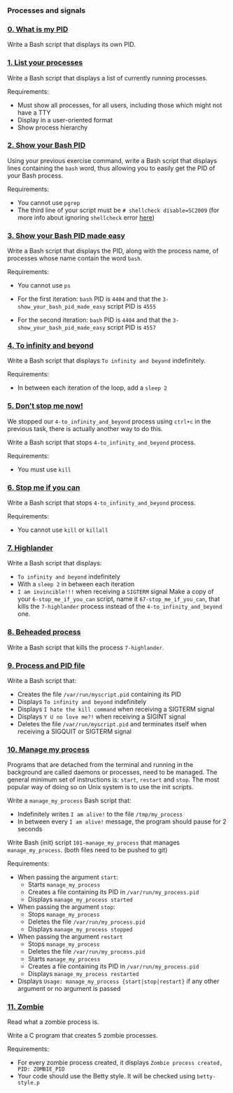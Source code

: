 ### Processes and signals

### [0. What is my PID](0-what-is-my-pid)

Write a Bash script that displays its own PID.

### [1. List your processes](1-list_your_processes)

Write a Bash script that displays a list of currently running processes.

Requirements:

- Must show all processes, for all users, including those which might not have a TTY
- Display in a user-oriented format
- Show process hierarchy

### [2. Show your Bash PID](2-show_your_bash_pid)

Using your previous exercise command, write a Bash script that displays lines containing the `bash` word, thus allowing you to easily get the PID of your Bash process.

Requirements:

- You cannot use `pgrep`
- The third line of your script must be `# shellcheck disable=SC2009` (for more info about ignoring `shellcheck` error <a href="https://github.com/koalaman/shellcheck/wiki/Ignore">here</a>)

### [3. Show your Bash PID made easy](3-show_your_bash_pid_made_easy)

Write a Bash script that displays the PID, along with the process name, of processes whose name contain the word `bash`.

Requirements:

- You cannot use `ps`

- For the first iteration: `bash` PID is `4404` and that the `3-show_your_bash_pid_made_easy` script PID is `4555`
- For the second iteration: `bash` PID is `4404` and that the `3-show_your_bash_pid_made_easy` script PID is `4557`

### [4. To infinity and beyond](4-to_infinity_and_beyond)

Write a Bash script that displays `To infinity and beyond` indefinitely.

Requirements:

- In between each iteration of the loop, add a `sleep 2`

### [5. Don't stop me now!](5-dont_stop_me_now)

We stopped our `4-to_infinity_and_beyond` process using `ctrl+c` in the previous task, there is actually another way to do this.

Write a Bash script that stops `4-to_infinity_and_beyond` process.

Requirements:

- You must use `kill`

### [6. Stop me if you can](6-stop_me_if_you_can)

Write a Bash script that stops `4-to_infinity_and_beyond` process.

Requirements:

- You cannot use `kill` or `killall`

### [7. Highlander](7-highlander)

Write a Bash script that displays:

- `To infinity and beyond` indefinitely
- With a `sleep 2` in between each iteration
- `I am invincible!!!` when receiving a `SIGTERM` signal
Make a copy of your `6-stop_me_if_you_can` script, name it `67-stop_me_if_you_can`, that kills the `7-highlander` process instead of the `4-to_infinity_and_beyond` one.

### [8. Beheaded process](8-beheaded_process)

Write a Bash script that kills the process `7-highlander`.

### [9. Process and PID file](100-process_and_pid_file)

Write a Bash script that:

- Creates the file `/var/run/myscript.pid` containing its PID
- Displays `To infinity and beyond` indefinitely
- Displays `I hate the kill command` when receiving a SIGTERM signal
- Displays `Y U no love me?!` when receiving a SIGINT signal
- Deletes the file `/var/run/myscript.pid` and terminates itself when receiving a SIGQUIT or SIGTERM signal

### [10. Manage my process](101-manage_my_process)

Programs that are detached from the terminal and running in the background are called daemons or processes, need to be managed. The general minimum set of instructions is: `start`, `restart` and `stop`. The most popular way of doing so on Unix system is to use the init scripts.

Write a `manage_my_process` Bash script that:

- Indefinitely writes `I am alive!` to the file `/tmp/my_process`
- In between every `I am alive!` message, the program should pause for 2 seconds

Write Bash (init) script `101-manage_my_process` that manages `manage_my_process`. (both files need to be pushed to git)

Requirements:

- When passing the argument `start`:
    - Starts `manage_my_process`
    - Creates a file containing its PID in `/var/run/my_process.pid`
    - Displays `manage_my_process started`
- When passing the argument `stop`:
    - Stops `manage_my_process`
    - Deletes the file `/var/run/my_process.pid`
    - Displays `manage_my_process stopped`
- When passing the argument `restart`
    - Stops `manage_my_process`
    - Deletes the file `/var/run/my_process.pid`
    - Starts `manage_my_process`
    - Creates a file containing its PID in `/var/run/my_process.pid`
    - Displays `manage_my_process restarted`
- Displays `Usage: manage_my_process {start|stop|restart}` if any other argument or no argument is passed

### [11. Zombie](102-zombie.c)

Read what a zombie process is.

Write a C program that creates 5 zombie processes.

Requirements:

- For every zombie process created, it displays `Zombie process created, PID: ZOMBIE_PID`
- Your code should use the Betty style. It will be checked using `betty-style.p`
